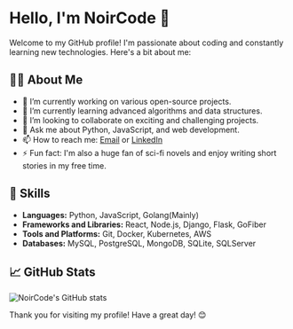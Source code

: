 # Hello, I'm NoirCode 👋

Welcome to my GitHub profile! I'm passionate about coding and constantly learning new technologies. Here's a bit about me:

## 🧑‍💻 About Me
- 🔭 I’m currently working on various open-source projects.
- 🌱 I’m currently learning advanced algorithms and data structures.
- 👯 I’m looking to collaborate on exciting and challenging projects.
- 💬 Ask me about Python, JavaScript, and web development.
- 📫 How to reach me: [Email](simaul.noir@gmail.com) or [LinkedIn](https://www.linkedin.com/in/aldi-maulana-2723a9233/)
- ⚡ Fun fact: I'm also a huge fan of sci-fi novels and enjoy writing short stories in my free time.

## 🚀 Skills
- **Languages:** Python, JavaScript, Golang(Mainly)
- **Frameworks and Libraries:** React, Node.js, Django, Flask, GoFiber
- **Tools and Platforms:** Git, Docker, Kubernetes, AWS
- **Databases:** MySQL, PostgreSQL, MongoDB, SQLite, SQLServer

## 📈 GitHub Stats
![NoirCode's GitHub stats](https://github-readme-stats.vercel.app/api?username=noircode&show_icons=true&theme=radical)

Thank you for visiting my profile! Have a great day! 😊
